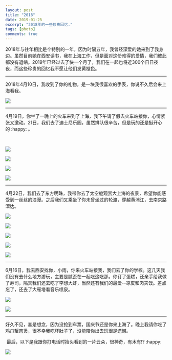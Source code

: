 ```yaml
---
layout: post
title: "2018"
date: 2019-01-25
excerpt: "2018年的一些珍贵回忆."
tags: [photo]
comments: true
---
```


​	2018年与往年相比是个特别的一年，因为时隔五年，我曾经深爱的她来到了我身边。虽然目前她在西安读书，我在上海工作，但是面对这份难得的爱情，我们彼此都没有退缩。2019年已经过去了快一个月了，我们在一起也将近300个日日夜夜，而这些珍贵的回忆我不愿让他们发黄褪色。

------

​	2018年4月10日，我收到了你的礼物，是一块我很喜欢的手表，你说不久后会来上海看我。

![](../assets/photo/IMG_0550.JPG)

------

​	4月19日，你坐了一晚上的火车来到了上海，我下午请了假去火车站接你，心情紧张又激动。21日，我们去了迪士尼乐园，虽然排队很辛苦，但是玩的还是挺开心的 :happy: 。

​

![](../assets/photo/IMG_0913.JPG)

![](../assets/photo/IMG_0771.JPG)

![](../assets/photo/IMG_0644-1548435684910.JPG)

![](../assets/photo/IMG_0651.JPG)

------

​	4月22日，我们去了东方明珠，我带你去了太空舱观赏大上海的夜景，希望你能感受到一丝丝的浪漫。之后我们又乘坐了你未曾坐过的轮渡，穿越黄浦江，去南京路溜达。

![](../assets/photo/IMG_0708.JPG)

![](../assets/photo/IMG_0710.JPG)

![](../assets/photo/IMG_0714.JPG)

![](../assets/photo/IMG_0732.JPG)

![](../assets/photo/IMG_0068.JPG)

------

​	6月16日，我去西安找你，小雨，你来火车站接我，我们去了你的学校。这几天我们没有去什么地方游玩，主要是腻歪在一起吃这吃那。你订了蛋糕，还亲手给我做了寿司，隔天我们还去吃了李想大虾，当然还有我们的最爱--凉皮和肉夹馍。差点忘了，还去了大雁塔看音乐喷泉。

![](../assets/photo/IMG_1203.JPG)

![](../assets/photo/IMG_1208.JPG)

------

​	好久不见，甚是想念，因为没抢到车票，国庆节还是你来上海了。晚上我请你吃了鸡爪蟹肉煲，很不幸我吃坏肚子了，没能陪你出去玩很是遗憾。

​	最后，以下是我跟你打电话时抬头看到的一片云朵，很神奇，有木有!? :happy:



![](../assets/photo/IMG_1637.JPG)